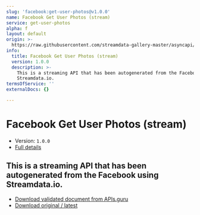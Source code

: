 ```yaml
---
slug: 'facebook:get-user-photos@v1.0.0'
name: Facebook Get User Photos (stream)
service: get-user-photos
alpha: f
layout: default
origin: >-
  https://raw.githubusercontent.com/streamdata-gallery-master/asyncapi/master/_listings/facebook/facebook-get-user-photos-stream-async.md
info:
  title: Facebook Get User Photos (stream)
  version: 1.0.0
  description: >-
    This is a streaming API that has been autogenerated from the Facebook using
    Streamdata.io.
termsOfService: ''
externalDocs: {}

---
```

# Facebook Get User Photos (stream)

* Version: `1.0.0`
* [Full details](../html/facebook:get-user-photos@v1.0.0.html)



## This is a streaming API that has been autogenerated from the Facebook using Streamdata.io.



* [Download validated document from APIs.guru](https://raw.githubusercontent.com/APIs-guru/asyncapi-directory/master/docs/APIs/facebook%3Aget-user-photos%40v1.0.0.yaml)
* [Download original / latest](https://raw.githubusercontent.com/streamdata-gallery-master/asyncapi/master/_listings/facebook/facebook-get-user-photos-stream-async.md)

<script type="application/ld+json">
{
  "@context": "http://schema.org/",
  "@type": "WebAPI",
  "description": "This is a streaming API that has been autogenerated from the Facebook using Streamdata.io.",
  "documentation": "",

  "name": "Facebook Get User Photos (stream)"
}
</script>
